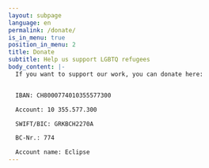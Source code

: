 ```yaml
---
layout: subpage
language: en
permalink: /donate/
is_in_menu: true
position_in_menu: 2
title: Donate
subtitle: Help us support LGBTQ refugees
body_content: |-
  If you want to support our work, you can donate here:


  IBAN: CH8000774010355577300

  Account: 10 355.577.300

  SWIFT/BIC: GRKBCH2270A

  BC-Nr.: 774

  Account name: Eclipse
---
```


